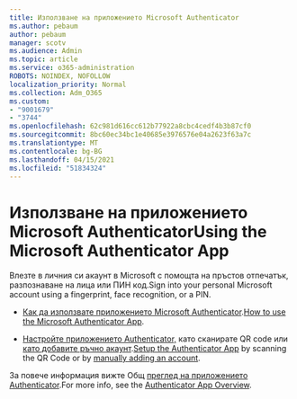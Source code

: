 ```yaml
---
title: Използване на приложението Microsoft Authenticator
ms.author: pebaum
author: pebaum
manager: scotv
ms.audience: Admin
ms.topic: article
ms.service: o365-administration
ROBOTS: NOINDEX, NOFOLLOW
localization_priority: Normal
ms.collection: Adm_O365
ms.custom:
- "9001679"
- "3744"
ms.openlocfilehash: 62c981d616cc612b77922a8cbc4cedf4b3b87cf0
ms.sourcegitcommit: 8bc60ec34bc1e40685e3976576e04a2623f63a7c
ms.translationtype: MT
ms.contentlocale: bg-BG
ms.lasthandoff: 04/15/2021
ms.locfileid: "51834324"
---
```

# <a name="using-the-microsoft-authenticator-app"></a><span data-ttu-id="43a15-102">Използване на приложението Microsoft Authenticator</span><span class="sxs-lookup"><span data-stu-id="43a15-102">Using the Microsoft Authenticator App</span></span>

<span data-ttu-id="43a15-103">Влезте в личния си акаунт в Microsoft с помощта на пръстов отпечатък, разпознаване на лица или ПИН код.</span><span class="sxs-lookup"><span data-stu-id="43a15-103">Sign into your personal Microsoft account using a fingerprint, face recognition, or a PIN.</span></span>

- <span data-ttu-id="43a15-104">[Как да използвате приложението Microsoft Authenticator](https://support.microsoft.com/help/4026727/microsoft-account-how-to-use-the-microsoft-authenticator-app).</span><span class="sxs-lookup"><span data-stu-id="43a15-104">[How to use the Microsoft Authenticator App](https://support.microsoft.com/help/4026727/microsoft-account-how-to-use-the-microsoft-authenticator-app).</span></span> 

- <span data-ttu-id="43a15-105">[Настройте приложението Authenticator,](https://docs.microsoft.com/azure/active-directory/user-help/security-info-setup-auth-app) като сканирате QR code или [като добавите ръчно акаунт](https://docs.microsoft.com/azure/active-directory/user-help/user-help-auth-app-add-account-manual).</span><span class="sxs-lookup"><span data-stu-id="43a15-105">[Setup the Authenticator App](https://docs.microsoft.com/azure/active-directory/user-help/security-info-setup-auth-app) by scanning the QR Code or by [manually adding an account](https://docs.microsoft.com/azure/active-directory/user-help/user-help-auth-app-add-account-manual).</span></span>  

<span data-ttu-id="43a15-106">За повече информация вижте Общ [преглед на приложението Authenticator](https://docs.microsoft.com/azure/active-directory/user-help/user-help-auth-app-overview).</span><span class="sxs-lookup"><span data-stu-id="43a15-106">For more info, see the [Authenticator App Overview](https://docs.microsoft.com/azure/active-directory/user-help/user-help-auth-app-overview).</span></span>
